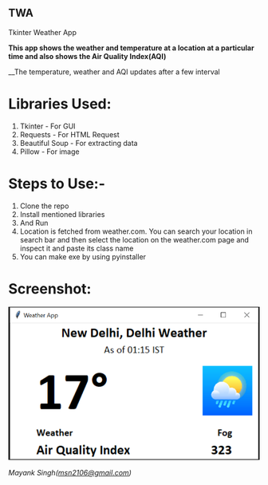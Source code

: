 ## TWA
Tkinter Weather App

**This app shows the weather and temperature at a location at a particular time and also shows the Air Quality Index(AQI)**

__The temperature, weather and AQI updates after a few interval

# Libraries Used:
1) Tkinter - For GUI
2) Requests - For HTML Request
3) Beautiful Soup - For extracting data
4) Pillow - For image

# Steps to Use:-
1) Clone the repo
2) Install mentioned libraries
3) And Run
4) Location is fetched from weather.com. You can search your location in search bar and then select the location on the weather.com page and inspect it and paste its class name
5) You can make exe by using pyinstaller

# Screenshot:
![Screenshot of Weather App](https://github.com/m-s-n/TWA/blob/main/Image.PNG)


*Mayank Singh(msn2106@gmail.com)*
